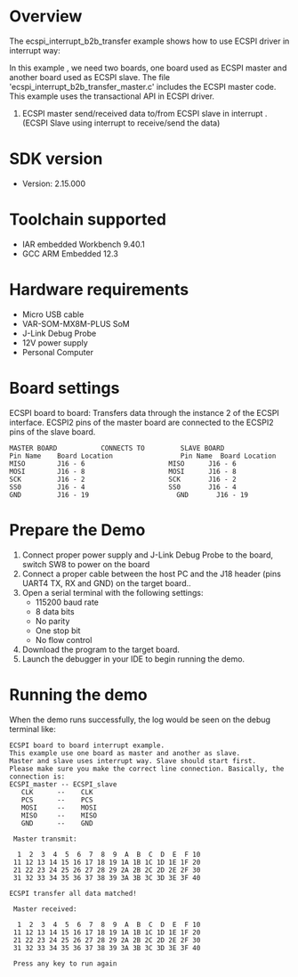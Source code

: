 Overview
========
The ecspi_interrupt_b2b_transfer example shows how to use ECSPI driver in interrupt way:

In this example , we need two boards, one board used as ECSPI master and another board used as ECSPI slave.
The file 'ecspi_interrupt_b2b_transfer_master.c' includes the ECSPI master code.
This example uses the transactional API in ECSPI driver.

1. ECSPI master send/received data to/from ECSPI slave in interrupt . (ECSPI Slave using interrupt to receive/send the data)

SDK version
===========
- Version: 2.15.000

Toolchain supported
===================
- IAR embedded Workbench  9.40.1
- GCC ARM Embedded  12.3

Hardware requirements
=====================
- Micro USB cable
- VAR-SOM-MX8M-PLUS SoM
- J-Link Debug Probe
- 12V power supply
- Personal Computer

Board settings
==============
ECSPI board to board:
Transfers data through the instance 2 of the ECSPI interface. ECSPI2 pins of the master board are
connected to the ECSPI2 pins of the slave board.
~~~~~~~~~~~~~~~~~~~~~~~~~~~~~~~~~~~~~~~~~~~~~~~~~~~~~~
MASTER BOARD           CONNECTS TO         SLAVE BOARD
Pin Name    Board Location                 Pin Name  Board Location
MISO        J16 - 6                     MISO      J16 - 6
MOSI        J16 - 8                     MOSI      J16 - 8
SCK         J16 - 2                     SCK       J16 - 2
SS0         J16 - 4                     SS0       J16 - 4
GND         J16 - 19                      GND       J16 - 19
~~~~~~~~~~~~~~~~~~~~~~~~~~~~~~~~~~~~~~~~~~~~~~~~~~~~~~

Prepare the Demo
================
1.  Connect proper power supply and J-Link Debug Probe to the board, switch SW8 to power on the board
2.  Connect a proper cable between the host PC and the J18 header (pins UART4 TX, RX and GND) on the target board..
3.  Open a serial terminal with the following settings:
    - 115200 baud rate
    - 8 data bits
    - No parity
    - One stop bit
    - No flow control
4.  Download the program to the target board.
5.  Launch the debugger in your IDE to begin running the demo.

Running the demo
================
When the demo runs successfully, the log would be seen on the debug terminal like:

~~~~~~~~~~~~~~~~~~~~~~~~~~~~~~~~~~~~~~~~~~~~~~~~~~~~~~~~~~~~~~~~~~~~~~~~~~~~~~~~~~~~
ECSPI board to board interrupt example.
This example use one board as master and another as slave.
Master and slave uses interrupt way. Slave should start first. 
Please make sure you make the correct line connection. Basically, the connection is: 
ECSPI_master -- ECSPI_slave   
   CLK      --    CLK  
   PCS      --    PCS 
   MOSI     --    MOSI  
   MISO     --    MISO 
   GND      --    GND 

 Master transmit:

  1  2  3  4  5  6  7  8  9  A  B  C  D  E  F 10
 11 12 13 14 15 16 17 18 19 1A 1B 1C 1D 1E 1F 20
 21 22 23 24 25 26 27 28 29 2A 2B 2C 2D 2E 2F 30
 31 32 33 34 35 36 37 38 39 3A 3B 3C 3D 3E 3F 40
 
ECSPI transfer all data matched! 

 Master received:

  1  2  3  4  5  6  7  8  9  A  B  C  D  E  F 10
 11 12 13 14 15 16 17 18 19 1A 1B 1C 1D 1E 1F 20
 21 22 23 24 25 26 27 28 29 2A 2B 2C 2D 2E 2F 30
 31 32 33 34 35 36 37 38 39 3A 3B 3C 3D 3E 3F 40

 Press any key to run again
~~~~~~~~~~~~~~~~~~~~~~~~~~~~~~~~~~~~~~~~~~~~~~~~~~~~~~~~~~~~~~~~~~~~~~~~~~~~~~~~~~~~~
